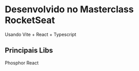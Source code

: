 # Desenvolvido no Masterclass RocketSeat
<p>
  Usando Vite + React + Typescript
</p>

## Principais Libs
<p>
  Phosphor React
</p>
